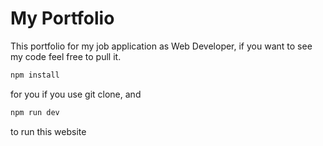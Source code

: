 # My Portfolio

This portfolio for my job application as Web Developer, if you want to see my code feel free to pull it.

```bash
npm install
```
for you if you use git clone, and

```bash
npm run dev
```
to run this website
